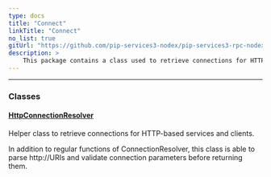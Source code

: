 ```yaml
---
type: docs
title: "Connect"
linkTitle: "Connect"
no_list: true
gitUrl: "https://github.com/pip-services3-nodex/pip-services3-rpc-nodex"
description: >
    This package contains a class used to retrieve connections for HTTP-based services and clients.
---
```

---

<div class="module-body"> 

### Classes

#### [HttpConnectionResolver](http_connection_resolver)
Helper class to retrieve connections for HTTP-based services and clients.

In addition to regular functions of ConnectionResolver, this class is able to parse http://URIs
and validate connection parameters before returning them.

</div>

